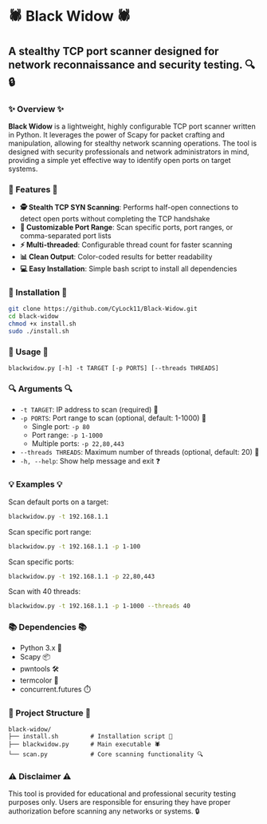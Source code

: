 # 🕷️ Black Widow 🕷️

## A stealthy TCP port scanner designed for network reconnaissance and security testing. 🔍🔒

### ✨ Overview ✨
**Black Widow** is a lightweight, highly configurable TCP port scanner written in Python. It leverages the power of Scapy for packet crafting and manipulation, allowing for stealthy network scanning operations. The tool is designed with security professionals and network administrators in mind, providing a simple yet effective way to identify open ports on target systems.

### 🚀 Features 🚀
* **🕵️ Stealth TCP SYN Scanning**: Performs half-open connections to detect open ports without completing the TCP handshake
* **🎯 Customizable Port Range**: Scan specific ports, port ranges, or comma-separated port lists
* **⚡ Multi-threaded**: Configurable thread count for faster scanning
* **📊 Clean Output**: Color-coded results for better readability
* **💻 Easy Installation**: Simple bash script to install all dependencies

### 🔧 Installation 🔧

```bash
git clone https://github.com/CyLock11/Black-Widow.git
cd black-widow
chmod +x install.sh
sudo ./install.sh
```

### 📝 Usage 📝

```
blackwidow.py [-h] -t TARGET [-p PORTS] [--threads THREADS]
```

### 🔍 Arguments 🔍
* `-t TARGET`: IP address to scan (required) 🎯
* `-p PORTS`: Port range to scan (optional, default: 1-1000) 🔢
   * Single port: `-p 80`
   * Port range: `-p 1-1000`
   * Multiple ports: `-p 22,80,443`
* `--threads THREADS`: Maximum number of threads (optional, default: 20) 🧵
* `-h, --help`: Show help message and exit ❓

### 💡 Examples 💡
Scan default ports on a target:

```bash
blackwidow.py -t 192.168.1.1
```

Scan specific port range:

```bash
blackwidow.py -t 192.168.1.1 -p 1-100
```

Scan specific ports:

```bash
blackwidow.py -t 192.168.1.1 -p 22,80,443
```

Scan with 40 threads:

```bash
blackwidow.py -t 192.168.1.1 -p 1-1000 --threads 40
```

### 📚 Dependencies 📚
* Python 3.x 🐍
* Scapy 📦
* pwntools 🛠️
* termcolor 🎨
* concurrent.futures ⏱️

### 📁 Project Structure 📁

```
black-widow/
├── install.sh         # Installation script 🔧
├── blackwidow.py      # Main executable 🕷️
└── scan.py            # Core scanning functionality 🔍
```

### ⚠️ Disclaimer ⚠️
This tool is provided for educational and professional security testing purposes only. Users are responsible for ensuring they have proper authorization before scanning any networks or systems. 🔒
